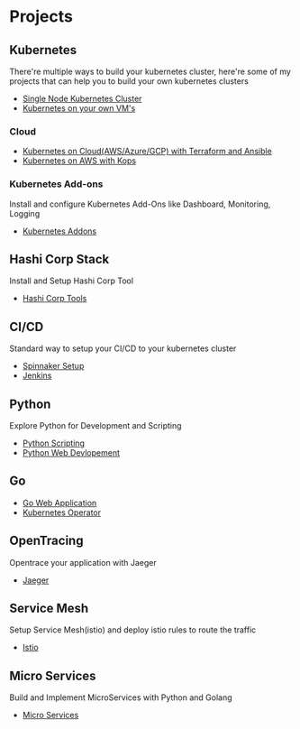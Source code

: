 # Projects

## Kubernetes
There're multiple ways to build your kubernetes cluster, here're some of my projects that can help you to build your own kubernetes clusters

- [Single Node Kubernetes Cluster](https://github.com/angudadevops/singlenode_kubernetes)
- [Kubernetes on your own VM's](https://github.com/angudadevops/kubernetes_baremetal)

### Cloud
- [Kubernetes on Cloud(AWS/Azure/GCP) with Terraform and Ansible](https://github.com/angudadevops/k8s-on-cloud)
- [Kubernetes on AWS with Kops](https://github.com/angudadevops/k8kops_aws)

### Kubernetes Add-ons
Install and configure Kubernetes Add-Ons like Dashboard, Monitoring, Logging
- [Kubernetes Addons](https://github.com/angudadevops/k8s_addons)

## Hashi Corp Stack
Install and Setup Hashi Corp Tool
- [Hashi Corp Tools](https://github.com/angudadevops/hashi-stack)

## CI/CD
Standard way to setup your CI/CD to your kubernetes cluster 
- [Spinnaker Setup](https://github.com/angudadevops/spinnaker)
- [Jenkins](https://github.com/angudadevops/jenkins)

## Python
Explore Python for Development and Scripting
- [Python Scripting](https://github.com/angudadevops/Python-Scripting)
- [Python Web Devlopement](https://github.com/angudadevops/Python-Developement)

## Go
- [Go Web Application](https://github.com/angudadevops/golang_webapp)
- [Kubernetes Operator](https://github.com/angudadevops/service-deployment-operator)

## OpenTracing
Opentrace your application with Jaeger
- [Jaeger](https://github.com/angudadevops/jaeger-k8s)

## Service Mesh 
Setup Service Mesh(istio) and deploy istio rules to route the traffic
- [Istio](https://github.com/angudadevops/istio-k8s)

## Micro Services
Build and Implement MicroServices with Python and Golang
- [Micro Services](https://github.com/angudadevops/micro-services)

